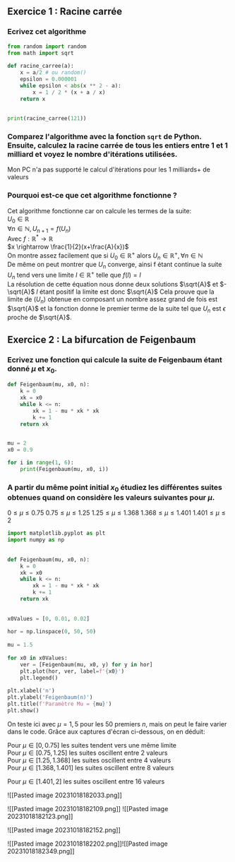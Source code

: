 ## Exercice 1 :  Racine carrée

### Ecrivez cet algorithme

```python
from random import random  
from math import sqrt  
  
def racine_carree(a):  
    x = a/2 # ou random()  
    epsilon = 0.000001  
    while epsilon < abs(x ** 2 - a):  
        x = 1 / 2 * (x + a / x)  
    return x  
  
  
print(racine_carree(121))
```

### Comparez l'algorithme avec la fonction ``sqrt`` de Python. Ensuite, calculez la racine carrée de tous les entiers entre 1 et 1 milliard et voyez le nombre d'itérations utilisées.

Mon PC n'a pas supporté le calcul d'itérations pour les 1 milliards+ de valeurs

### Pourquoi est-ce que cet algorithme fonctionne ?

Cet algorithme fonctionne car on calcule les termes de la suite:<br>
$U_0 \in \mathbb{R}$ <br>
$\forall n \in \mathbb{N}, U_{n+1} = f(U_n)$<br>
Avec $f:\mathbb{R}^{*} \rightarrow \mathbb{R}$ <br>
$x \rightarrow \frac{1}{2}(x+\frac{A}{x})$ <br>
On montre assez facilement que si $U_0 \in \mathbb{R}^{+}$ alors $U_n \in \mathbb{R}^{+}, \forall n \in \mathbb{N}$ <br>
De même on peut montrer que $U_n$ converge, ainsi f étant continue la suite $U_n$ tend vers une limite $l \in \mathbb{R}^{+}$ telle que $f(l)=l$ <br>
La résolution de cette équation nous donne deux solutions $\sqrt{A}$ et $-\sqrt{A}$ $l$ étant positif la limite est donc $\sqrt{A}$ Cela prouve que la limite de $(U_n)$ obtenue en composant un nombre assez grand de fois est $\sqrt{A}$ et la fonction donne le premier terme de la suite tel que $U_n$ est $\epsilon$ proche de $\sqrt{A}$.

## Exercice 2 : La bifurcation de Feigenbaum

### Ecrivez une fonction qui calcule la suite de Feigenbaum étant donné $\mu$ et $x_{0}$.

```python
def Feigenbaum(mu, x0, n):  
    k = 0  
    xk = x0  
    while k <= n:  
        xk = 1 - mu * xk * xk  
        k += 1  
    return xk  
  

mu = 2
x0 = 0.9

for i in range(1, 6):  
    print(Feigenbaum(mu, x0, i))
```

### A partir du même point initial $x_0$ étudiez les différentes suites obtenues quand on considère les valeurs suivantes pour $\mu$.

$0 \leq \mu \leq 0.75$
$0.75 \leq \mu \leq 1.25$
$1.25 \leq \mu \leq 1.368$
$1.368 \leq \mu \leq 1.401$
$1.401 \leq \mu \leq 2$


```python
import matplotlib.pyplot as plt  
import numpy as np  
  
  
def Feigenbaum(mu, x0, n):  
    k = 0  
    xk = x0  
    while k <= n:  
        xk = 1 - mu * xk * xk  
        k += 1  
    return xk  
  
  
x0Values = [0, 0.01, 0.02]  
  
hor = np.linspace(0, 50, 50)  
  
mu = 1.5  
  
for x0 in x0Values:  
    ver = [Feigenbaum(mu, x0, y) for y in hor]  
    plt.plot(hor, ver, label=f'{x0}')  
    plt.legend()  
  
plt.xlabel('n')  
plt.ylabel('Feigenbaum(n)')  
plt.title(f'Paramètre Mu = {mu}')  
plt.show()
```

On teste ici avec $\mu= 1,5$ pour les 50 premiers $n$, mais on peut le faire varier dans le code.
Grâce aux captures d'écran ci-dessous, on en déduit: 

Pour $\mu \in [0,0.75]$ les suites tendent vers une même limite <br>
Pour $\mu \in [0.75,1.25]$ les suites oscillent entre 2 valeurs <br>
Pour $\mu \in [1.25,1.368]$ les suites oscillent entre 4 valeurs <br>
Pour $\mu \in [1.368,1.401]$ les suites oscillent entre 8 valeurs

Pour $\mu \in [1.401,2]$ les suites oscillent entre 16 valeurs <br>

![[Pasted image 20231018182033.png]]

![[Pasted image 20231018182109.png]]
![[Pasted image 20231018182123.png]]

![[Pasted image 20231018182152.png]]

![[Pasted image 20231018182202.png]]![[Pasted image 20231018182349.png]]